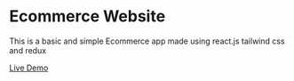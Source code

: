 # Ecommerce Website

This is a basic and simple Ecommerce app made using react.js tailwind css and redux

[Live Demo](https://simple-ecommerce.vercel.app/)
